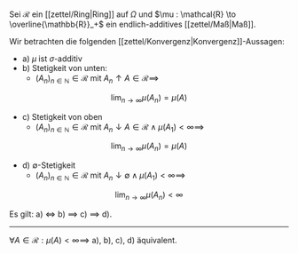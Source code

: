 Sei $\mathcal{R}$ ein [[zettel/Ring|Ring]] auf $\Omega$ und $\mu : \mathcal{R} \to \overline{\mathbb{R}}_+$ ein endlich-additives [[zettel/Maß|Maß]].

Wir betrachten die folgenden [[zettel/Konvergenz|Konvergenz]]-Aussagen:
- a) $\mu$ ist $\sigma$-additiv
- b) Stetigkeit von unten:
	- $(A_n)_{n \in \mathbb{N}} \in \mathcal{R}$ mit $A_n \uparrow A \in \mathcal{R} \implies$

$$
	\lim_{n \to \infty} \mu(A_n) = \mu(A)
$$

- c) Stetigkeit von oben
	- $(A_n)_{n \in \mathbb{N}} \in \mathcal{R}$ mit $A_n \downarrow A \in \mathcal{R} \land \mu(A_1) \lt \infty \implies$

$$
	\lim_{n \to \infty} \mu(A_n) = \mu(A)
$$

- d) $\emptyset$-Stetigkeit
	- $(A_n)_{n \in \mathbb{N}} \in \mathcal{R}$ mit $A_n \downarrow \emptyset \land \mu(A_1) \lt \infty \implies$

$$
	\lim_{n \to \infty} \mu(A_n) \lt \infty
$$

Es gilt: a) $\iff$ b) $\implies$ c) $\implies$ d).

---

$\forall A \in \mathcal{R} : \mu(A) \lt \infty \implies$ a), b), c), d) äquivalent.